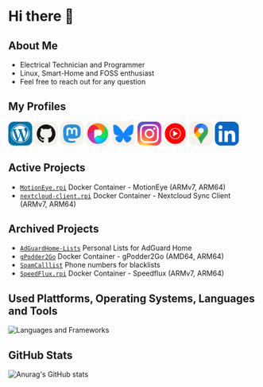 # Hi there 👋

## About Me
 - Electrical Technician and Programmer
 - Linux, Smart-Home and FOSS enthusiast
 - Feel free to reach out for any question

## My Profiles
<div align="left">
  <a href="https://myHome.zone" target="blank"><img src="icons/wordpress.png" alt="My Wordpress Blog" height="48" width="48" /></a>
  <a href="https://github.com/dontobi" target="blank"><img src="icons/github-light.png" alt="My Profile on GitHub" height="48" width="48" /></a>
  <a rel="me" href="https://mastodon.social/@dontobi" target="blank"><img src="icons/mastodon-light.png" alt="My Profile on Mastodon" height="48" width="48" /></a>
  <a rel="me" href="https://pixelfed.de/dontobi" target="blank"><img src="icons/pixelfed.png" alt="My Profile on Pixelfed" height="48" width="48" /></a>
  <a href="https://bsky.app/profile/dontobi.bsky.social" target="blank"><img src="icons/bluesky.png" alt="My Profile on BlueSky" height="48" width="48" /></a>
  <a href="https://www.instagram.com/tobias.schug/" target="blank"><img src="icons/instagram.png" alt="My Profile on Instagram" height="48" width="48" /></a>
  <a href="https://music.youtube.com/@dontobi441" target="blank"><img src="icons/youtube-music.png" alt="My Profile on Youtube Music" height="48" width="48" /></a>
  <a href="https://www.google.com/maps/contrib/117682940928432908382/reviews" target="blank"><img src="icons/maps.png" alt="My Profile on Google Maps" height="48" width="48" /></a>
  <a href="https://www.linkedin.com/in/tobias-schug/" target="blank"><img src="icons/linkedin.png" alt="My Profile on LinkedIn" height="48" width="48" /></a>
</div>

## Active Projects
 - [`MotionEye.rpi`](https://github.com/dontobi/MotionEye.rpi) Docker Container - MotionEye (ARMv7, ARM64)
 - [`nextcloud-client.rpi`](https://github.com/dontobi/nextcloud-client.rpi) Docker Container - Nextcloud Sync Client (ARMv7, ARM64)

## Archived Projects
- [`AdGuardHome-Lists`](https://github.com/dontobi/AdGuardHome-Lists) Personal Lists for AdGuard Home
- [`gPodder2Go`](https://github.com/dontobi/gpodder2go) Docker Container - gPodder2Go (AMD64, ARM64)
- [`SpamCalllist`](https://github.com/dontobi/SpamCalllist) Phone numbers for blacklists
- [`SpeedFlux.rpi`](https://github.com/dontobi/SpeedFlux.rpi) Docker Container - Speedflux (ARMv7, ARM64)


## Used Plattforms, Operating Systems, Languages and Tools
![Languages and Frameworks](https://skills.syvixor.com/api/icons?i=android,bash,cloudflare,cpp,debian,docker,github,githubactions,grafana,homeassistant,javascript,linux,powershell,python,raspberrypi,visualstudiocode,vmware,yaml&perline=6)

## GitHub Stats
![Anurag's GitHub stats](https://github-readme-stats.vercel.app/api?username=dontobi&theme=github_dark&show_icons=true)